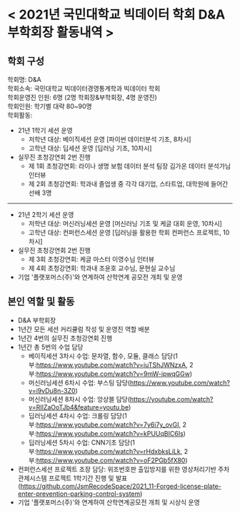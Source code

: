 # < 2021년 국민대학교 빅데이터 학회 D&A 부학회장 활동내역 >

## 학회 구성

학회명: D&A<br>
학회소속: 국민대학교 빅데이터경영통계학과 빅데이터 학회<br>
학회운영진 인원: 6명 (2명 학회장&부학회장, 4명 운영진)<br>
학회인원: 학기별 대략 80~90명<br>
학회활동:<br>
 - 21년 1학기 세션 운영
    - 저학년 대상: 베이직세션 운영 [파이썬 데이터분석 기초, 8차시]  
    - 고학년 대상: 딥세션 운영 [딥러닝 기초, 10차시]
 - 실무진 초청강연회 2번 진행
    -  제 1회 초청강연회: 라이나 생명 보험 데이터 분석 팀장 김가온 데이터 분석가님 인터뷰
    -  제 2회 초청강연회: 학과내 졸업생 중 각각 대기업, 스타트업, 대학원에 들어간 선배 3명
 ***
 - 21년 2학기 세션 운영
    - 저학년 대상: 머신러닝세션 운영 [머신러닝 기초 및 케글 대회 운영, 10차시]  
    - 고학년 대상: 컨퍼런스세션 운영 [딥러닝을 활용한 학회 컨퍼런스 프로젝트, 10차시]
 - 실무진 초청강연회 2번 진행
    - 제 3회 초청강연회: 케글 마스터 이영수님 인터뷰
    - 제 4회 초청강연회: 학과내 조윤호 교수님, 문현실 교수님
 - 기업 '플랫포머스(주)'와 연계하여 산학연계 공모전 개최 및 운영


## 본인 역할 및 활동
 - D&A 부학회장<br>
 - 1년간 모든 세션 커리큘럼 작성 및 운영진 역할 배분<br>
 - 1년간 4번의 실무진 초청강연회 진행
 - 1년간 총 5번의 수업 담당<br>
   - 베이직세션 3차시 수업: 문자열, 함수, 모듈, 클래스 담당(1부:https://www.youtube.com/watch?v=iuTShJWNzxA, 2부:https://www.youtube.com/watch?v=9mW-ipwqGGw)<br>
   - 머신러닝세션 6차시 수업: 부스팅 담당(https://www.youtube.com/watch?v=i9vDu8n-3Z0)<br>
   - 머신러닝세션 8차시 수업: 앙상블 담당(https://youtube.com/watch?v=RIIZaOoTJb4&feature=youtu.be)<br>
   - 딥러닝세션 4차시 수업: 크롤링 담당(1부:https://www.youtube.com/watch?v=7y6i7y_ovGI, 2부:https://www.youtube.com/watch?v=kPUUqBIC6Is)<br>
   - 딥러닝세션 5차시 수업: CNN기초 담당(1부:https://www.youtube.com/watch?v=rHdxbksLiLk, 2부:https://www.youtube.com/watch?v=oF2PGb5fX80)<br>
 - 컨퍼런스세션 프로젝트 조장 담당: 위조번호판 출입방지를 위한 영상처리기반 주차관제시스템 프로젝트 1학기간 진행 및 발표(https://github.com/JsmRecodeSpace/2021_11-Forged-license-plate-enter-prevention-parking-control-system)<br>
 - 기업 '플랫포머스(주)'와 연계하여 산학연계공모전 개최 및 시상식 운영



